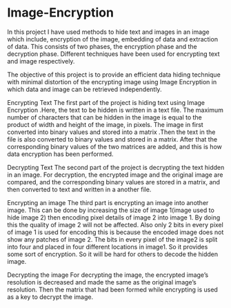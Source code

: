 # Image-Encryption
In this project I have used methods to hide text and images in an image which include, encryption of the image, embedding of data and extraction of data. This consists of two phases, the encryption phase and the decryption phase. Different techniques have been used for encrypting text and image respectively. 

The objective of this project is to provide an efficient data hiding technique with minimal distortion of the encrypting image using Image Encryption in which data and image can be retrieved independently.

Encrypting Text 
The first part of the project is hiding text using Image Encryption .Here, the text to be hidden is written in a text file. The maximum number of characters that can be hidden in the image is equal to the product of width and height of the image, in pixels. The image in first converted into binary values and stored into a matrix .Then the text in the file is also converted to binary values and stored in a matrix. After that the corresponding binary values of the two matrices are added, and this is how data encryption has been performed. 

Decrypting Text 
The second part of the project is decrypting the text hidden in an image. For decryption, the encrypted image and the original image are compared, and the corresponding binary values are stored in a matrix, and then converted to text and written in a another file.

Encrypting an image
The third part is encrypting an image into another image. This can be done by increasing the size of image 1(image used to hide image 2) then encoding pixel details of image 2 into image 1. By doing this the quality of image 2 will not be affected. Also only 2 bits in every pixel of image 1 is used for encoding this is because the encoded image does not show any patches of image 2. The bits in every pixel of the image2 is split into four and placed in four different locations in image1. So it provides some sort of encryption. So it will be hard for others to decode the hidden image.

Decrypting the image 
For decrypting the image, the encrypted image’s resolution is decreased and made the same as the original image’s resolution. Then the matrix that had been formed while encrypting is used as a key to decrypt the image.
